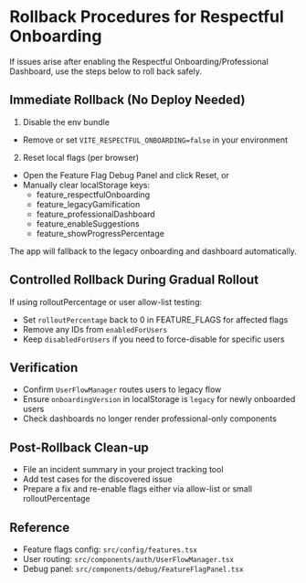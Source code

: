 # Rollback Procedures for Respectful Onboarding

If issues arise after enabling the Respectful Onboarding/Professional Dashboard, use the steps below to roll back safely.

## Immediate Rollback (No Deploy Needed)

1. Disable the env bundle

- Remove or set `VITE_RESPECTFUL_ONBOARDING=false` in your environment

2. Reset local flags (per browser)

- Open the Feature Flag Debug Panel and click Reset, or
- Manually clear localStorage keys:
  - feature_respectfulOnboarding
  - feature_legacyGamification
  - feature_professionalDashboard
  - feature_enableSuggestions
  - feature_showProgressPercentage

The app will fallback to the legacy onboarding and dashboard automatically.

## Controlled Rollback During Gradual Rollout

If using rolloutPercentage or user allow-list testing:

- Set `rolloutPercentage` back to 0 in FEATURE_FLAGS for affected flags
- Remove any IDs from `enabledForUsers`
- Keep `disabledForUsers` if you need to force-disable for specific users

## Verification

- Confirm `UserFlowManager` routes users to legacy flow
- Ensure `onboardingVersion` in localStorage is `legacy` for newly onboarded users
- Check dashboards no longer render professional-only components

## Post-Rollback Clean-up

- File an incident summary in your project tracking tool
- Add test cases for the discovered issue
- Prepare a fix and re-enable flags either via allow-list or small rolloutPercentage

## Reference

- Feature flags config: `src/config/features.tsx`
- User routing: `src/components/auth/UserFlowManager.tsx`
- Debug panel: `src/components/debug/FeatureFlagPanel.tsx`
